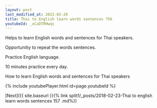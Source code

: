 ```yaml
---
layout: post
last_modified_at: 2021-03-29
title: Thai to English learn words sentences 756 
youtubeId: _xCaDTRHwqs
---
```

 
 
Helps to learn English words and sentences for Thai speakers.

Opportunitiy to repeat the words sentences. 

Practice English language. 
 
10 minutes practice every day. 
 
How to learn English words and sentences for Thai speakers 
 
{% include youtubePlayer.html id=page.youtubeId %}
 
 
[Next]({{ site.baseurl }}{% link  split1/_posts/2018-02-23-Thai to english learn words sentences 157 .md%})
 
